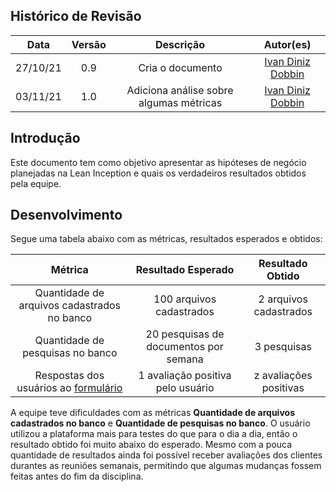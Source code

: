 ## Histórico de Revisão
| Data | Versão | Descrição | Autor(es)|
|:----:|:------:|:---------:|:--------:|
| 27/10/21 | 0.9 |  Cria o documento | [Ivan Diniz Dobbin](https://github.com/darmsDD) |
| 03/11/21 | 1.0 |  Adiciona análise sobre algumas métricas | [Ivan Diniz Dobbin](https://github.com/darmsDD) |


## Introdução
Este documento tem como objetivo apresentar as hipóteses de negócio planejadas na Lean Inception e quais os verdadeiros resultados obtidos pela equipe.


## Desenvolvimento
Segue uma tabela abaixo com as métricas, resultados esperados e obtidos:

| Métrica | Resultado Esperado | Resultado Obtido|
|:----:|:------:| :----------:|
|Quantidade de arquivos cadastrados no banco |100 arquivos cadastrados | 2 arquivos cadastrados |
|Quantidade de pesquisas no banco |20 pesquisas de documentos por semana | 3 pesquisas |
|Respostas dos usuários ao [formulário](https://forms.gle/6bdLCuK7Ag5gQYqn9) |1 avaliação positiva pelo usuário | z avaliações positivas |


A equipe teve dificuldades com as métricas **Quantidade de arquivos cadastrados no banco** e **Quantidade de pesquisas no banco**. O usuário utilizou a plataforma mais para testes do que para o dia a dia, então o resultado obtido foi muito abaixo do esperado. Mesmo com a pouca quantidade de resultados ainda foi possível receber avaliações dos clientes durantes as reuniões semanais, permitindo que algumas mudanças fossem feitas antes do fim da disciplina.








